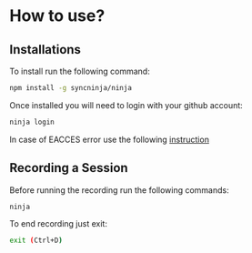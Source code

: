 # How to use?

## Installations
To install run the following command:
```bash
npm install -g syncninja/ninja
```
Once installed you will need to login with your github account:
```bash
ninja login
```

In case of EACCES error use the following [instruction](https://docs.npmjs.com/resolving-eacces-permissions-errors-when-installing-packages-globally)

## Recording a Session

Before running the recording run the following commands:

```bash
ninja
```

To end recording just exit:

```bash
exit (Ctrl+D)
```
